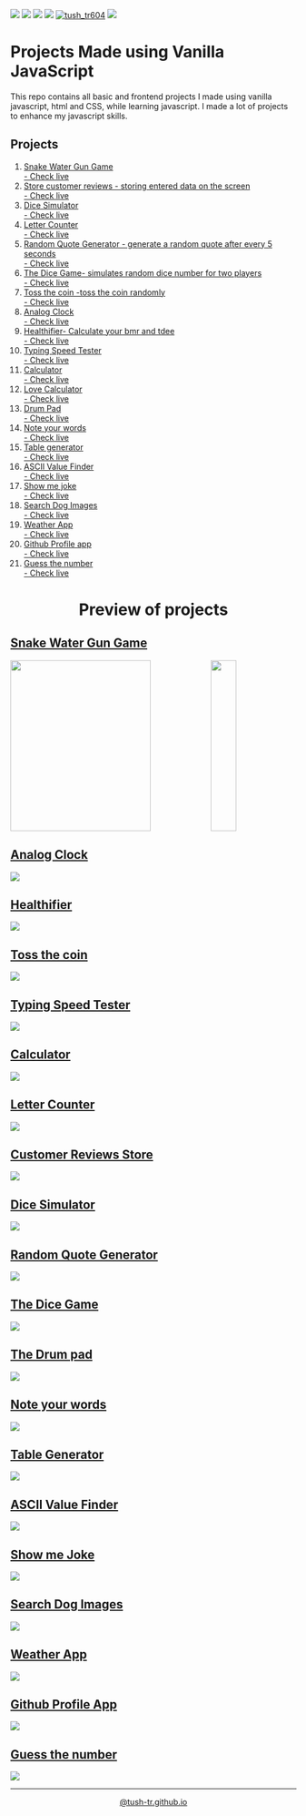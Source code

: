 <img src="https://img.shields.io/github/issues/tush-tr/vanilla-js-projects"> <img src="https://img.shields.io/github/forks/tush-tr/vanilla-js-projects"> <img src="https://img.shields.io/github/license/tush-tr/vanilla-js-projects"> <img src="https://img.shields.io/github/stars/tush-tr/vanilla-js-projects"> <a href="https://twitter.com/tush_tr604" target="blank"><img src="https://img.shields.io/twitter/follow/tush_tr604?logo=twitter&style=flat" alt="tush_tr604" /></a> <img src="https://img.shields.io/github/languages/count/tush-tr/vanilla-js-projects">

# Projects Made using Vanilla JavaScript
This repo contains all basic and frontend projects I made using vanilla javascript, html and CSS, while learning javascript.
I made a lot of projects to enhance my javascript skills.
## Projects
<ol>
<li>
<a href="snake-water-gun">Snake Water Gun Game</a>
<br>
<a href="https://tush-tr.github.io/vanilla-js-projects/snake-water-gun/">- Check live</a>
</li>
<li>
<a href="customer-reviews">Store customer reviews - storing entered data on the screen</a><br>
<a href="https://tush-tr.github.io/vanilla-js-projects/customer-reviews/">- Check live</a>
</li>
<li>
<a href="dice-simulator">Dice Simulator</a><br>
<a href="https://tush-tr.github.io/vanilla-js-projects/dice-simulator">- Check live</a>
</li>
<li>
<a href="letter-counter">Letter Counter</a><br>
<a href="https://tush-tr.github.io/vanilla-js-projects/letter-counter">- Check live</a>
</li>
<li>
<a href="random-quote-generator">Random Quote Generator - generate a random quote after every 5 seconds</a><br>
<a href="https://tush-tr.github.io/vanilla-js-projects/random-quote-generator">- Check live</a>
</li>
<li>
<a href="dice-game">The Dice Game- simulates random dice number for two players</a><br>
<a href="https://tush-tr.github.io/vanilla-js-projects/dice-game">- Check live</a>
</li>
<li>
<a href="coin_toss">Toss the coin -toss the coin randomly</a><br>
<a href="https://tush-tr.github.io/vanilla-js-projects/coin_toss/">- Check live</a>
</li>
<li>
<a href="analog_clock">Analog Clock</a><br>
<a href="https://tush-tr.github.io/vanilla-js-projects/analog_clock/">- Check live</a>
</li>
<li>
<a href="healthifier">Healthifier- Calculate your bmr and tdee</a><br>
<a href="https://tush-tr.github.io/vanilla-js-projects/healthifier">- Check live</a>
</li>
<li>
<a href="typing-speed-tester">Typing Speed Tester</a><br>
<a href="https://tush-tr.github.io/vanilla-js-projects/typing-speed-tester/">- Check live</a>
</li>
<li>
<a href="calculator_js">Calculator</a><br>
<a href="https://tush-tr.github.io/vanilla-js-projects/calculator_js">- Check live</a>
</li>
<li>
<a href="love-calculator">Love Calculator</a><br>
<a href="https://tush-tr.github.io/vanilla-js-projects/love-calculator">- Check live</a>
</li>
<li>
<a href="drum-pad">Drum Pad</a><br>
<a href="https://tush-tr.github.io/vanilla-js-projects/drum-pad">- Check live</a>
</li>
<li>
<a href="note-your-words">Note your words</a>
<br>
<a href="https://tush-tr.github.io/vanilla-js-projects/note-your-words">- Check live</a>
</li>
<li>
<a href="table-maker">Table generator</a>
<br>
<a href="https://tush-tr.github.io/vanilla-js-projects/table-maker">- Check live</a>
</li>
</li>
<li>
<a href="ascii-finder">ASCII Value Finder</a>
<br>
<a href="https://tush-tr.github.io/vanilla-js-projects/ascii-finder">- Check live</a>
</li>
<li>
<a href="show-me-jokes">Show me joke</a>
<br>
<a href="https://tush-tr.github.io/vanilla-js-projects/show-me-jokes">- Check live</a>
</li>
<li>
<a href="dog-images">Search Dog Images</a>
<br>
<a href="https://tush-tr.github.io/vanilla-js-projects/dog-images">- Check live</a>
</li>
<li>
<a href="weather-app">Weather App</a>
<br>
<a href="https://tush-tr.github.io/vanilla-js-projects/weather-app">- Check live</a>
</li>

<li>
<a href="github-profile-app">Github Profile app</a>
<br>
<a href="https://tush-tr.github.io/vanilla-js-projects/github-profile-app">- Check live</a>
</li>

<li>
<a href="guess-the-number">Guess the number</a>
<br>
<a href="https://tush-tr.github.io/vanilla-js-projects/guess-the-number">- Check live</a>
</li>


</ol>



<h1 align="center">Preview of projects</h1>

## <a href="snake-water-gun">Snake Water Gun Game</a>
<a href="https://tush-tr.github.io/vanilla-js-projects/snake-water-gun/"><img src="snake-water-gun/assets/preview.gif" width="70%" height="300em" /></a><a href="https://tush-tr.github.io/vanilla-js-projects/snake-water-gun/"><img width="30%" src="snake-water-gun/assets/phone.gif" height="300em"/></a>



## <a href="analog_clock">Analog Clock</a>
<a href="https://tush-tr.github.io/vanilla-js-projects/analog_clock/"><img src="analog_clock/preview.gif"></a>

## <a href="healthifier">Healthifier</a>
<a href="https://tush-tr.github.io/vanilla-js-projects/healthifier/"><img src="healthifier/preview.gif"></a>

## <a href="coin_toss">Toss the coin</a>
<a href="https://tush-tr.github.io/vanilla-js-projects/coin_toss/"><img src="coin_toss/preview.gif"></a>


## <a href="typing-speed-tester">Typing Speed Tester</a>
<a href="https://tush-tr.github.io/vanilla-js-projects/typing-speed-tester/"><img src="typing-speed-tester/preview.gif"></a>

## <a href="calculator_js">Calculator</a>
<a href="https://tush-tr.github.io/vanilla-js-projects/calculator_js/"><img src="calculator_js/image.png" ></a>

## <a href="letter-counter">Letter Counter</a>
<a href="https://tush-tr.github.io/vanilla-js-projects/letter-counter/"><img src="letter-counter/preview.gif" ></a>

## <a href="customer-reviews">Customer Reviews Store</a>
<a href="https://tush-tr.github.io/vanilla-js-projects/customer-reviews/"><img src="customer-reviews/preview.gif" ></a>

## <a href="dice-simulator">Dice Simulator</a>
<a href="https://tush-tr.github.io/vanilla-js-projects/dice-simulator/"><img src="dice-simulator/preview.gif" ></a>


## <a href="random-quote-generator">Random Quote Generator</a>
<a href="https://tush-tr.github.io/vanilla-js-projects/customer-reviews/"><img src="random-quote-generator/preview.gif" ></a>


## <a href="dice-game">The Dice Game</a>
<a href="https://tush-tr.github.io/vanilla-js-projects/dice-game/"><img src="dice-game/preview.gif" ></a>

## <a href="drum-pad">The Drum pad</a>
<a href="https://tush-tr.github.io/vanilla-js-projects/drum-pad/"><img src="drum-pad/preview.gif"></a>

## <a href="note-your-words">Note your words</a>
<a href="https://tush-tr.github.io/vanilla-js-projects/note-your-words/"><img src="note-your-words/preview.gif"></a>

## <a href="table-maker">Table Generator</a>
<a href="https://tush-tr.github.io/vanilla-js-projects/table-maker/"><img src="table-maker/preview.gif"></a>

## <a href="ascii-finder">ASCII Value Finder</a>
<a href="https://tush-tr.github.io/vanilla-js-projects/ascii-finder/"><img src="ascii-finder/preview.gif"></a>

## <a href="show-me-jokes">Show me Joke</a>
<a href="https://tush-tr.github.io/vanilla-js-projects/show-me-jokes/"><img src="show-me-jokes/preview.gif"></a>

## <a href="dog-images">Search Dog Images</a>
<a href="https://tush-tr.github.io/vanilla-js-projects/dog-images/"><img src="dog-images/preview.gif"></a>

## <a href="weather-app">Weather App</a>
<a href="https://tush-tr.github.io/vanilla-js-projects/weather-app/"><img src="weather-app/preview.gif"></a>

## <a href="github-profile-app">Github Profile App</a>
<a href="https://tush-tr.github.io/vanilla-js-projects/github-profile-app/"><img src="github-profile-app/preview.png"></a>

## <a href="guess-the-number">Guess the number</a>
<a href="https://tush-tr.github.io/vanilla-js-projects/guess-the-number/"><img src="guess-the-number/preview.gif"></a>


<hr>



<link rel="stylesheet" href="https://use.fontawesome.com/releases/v5.15.1/css/all.css" integrity="sha384-vp86vTRFVJgpjF9jiIGPEEqYqlDwgyBgEF109VFjmqGmIY/Y4HV4d3Gp2irVfcrp" crossorigin="anonymous">
<div align=center>
<a href="http://tush-tr.github.io">@tush-tr.github.io</a>
<a href="http://github.com/tush-tr" class="nav-link"><i class="fab fa-github"></i></a>
<a href="https://www.linkedin.com/in/tushar-r-849510116/" class="nav-link"><i class="fab fa-linkedin"></i></a>
<a href="https://twitter.com/tush_tr604" class="nav-link"><i class="fab fa-twitter"></i></a>
</div>